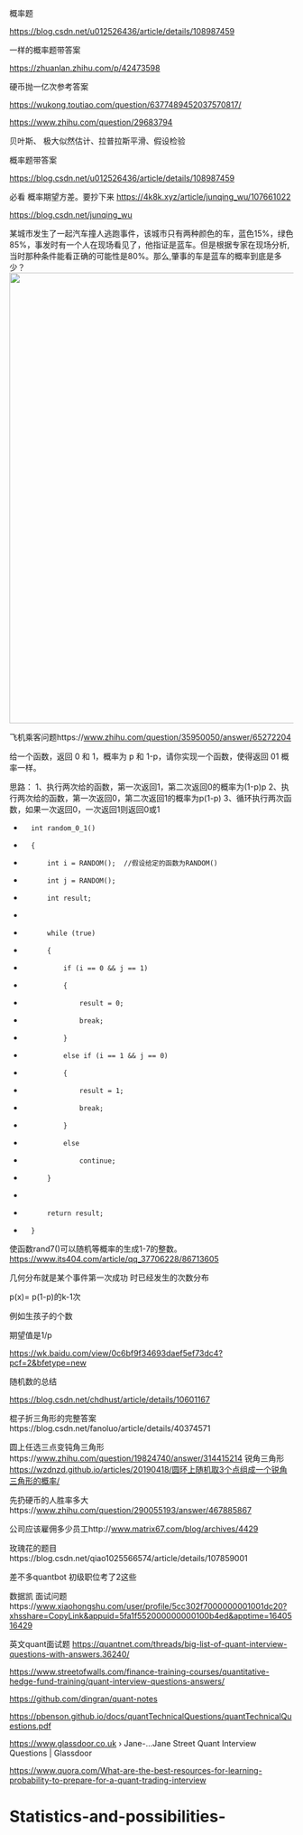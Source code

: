 概率题

https://blog.csdn.net/u012526436/article/details/108987459

一样的概率题带答案


https://zhuanlan.zhihu.com/p/42473598




硬币抛一亿次参考答案

https://wukong.toutiao.com/question/6377489452037570817/

https://www.zhihu.com/question/29683794

贝叶斯、 极大似然估计、拉普拉斯平滑、假设检验



概率题带答案

https://blog.csdn.net/u012526436/article/details/108987459


必看 概率期望方差。要抄下来
https://4k8k.xyz/article/junqing_wu/107661022





https://blog.csdn.net/junqing_wu

某城市发生了一起汽车撞人逃跑事件，该城市只有两种颜色的车，蓝色15%，绿色85%，事发时有一个人在现场看见了，他指证是蓝车。但是根据专家在现场分析,当时那种条件能看正确的可能性是80%。那么,肇事的车是蓝车的概率到底是多少？
<img src="https://pic1.zhimg.com/50/v2-cb6ca06781dcc235fa050d410ae47a9e_720w.jpg?source=1940ef5c" data-rawwidth="798" data-rawheight="165" class="origin_image zh-lightbox-thumb" width="798" data-original="https://pic1.zhimg.com/v2-cb6ca06781dcc235fa050d410ae47a9e_r.jpg?source=1940ef5c"/>




飞机乘客问题https://www.zhihu.com/question/35950050/answer/65272204



给一个函数，返回 0 和 1，概率为 p 和 1-p，请你实现一个函数，使得返回 01 概率一样。

思路：
1、执行两次给的函数，第一次返回1，第二次返回0的概率为(1-p)p
2、执行两次给的函数，第一次返回0，第二次返回1的概率为p(1-p)
3、循环执行两次函数，如果一次返回0，一次返回1则返回0或1

* 		int random_0_1()  
* 		{  
* 		    int i = RANDOM();  //假设给定的函数为RANDOM()
* 		    int j = RANDOM();  
* 		    int result;  
* 		  
* 		    while (true)  
* 		    {  
* 		        if (i == 0 && j == 1)  
* 		        {  
* 		            result = 0;  
* 		            break;  
* 		        }  
* 		        else if (i == 1 && j == 0)  
* 		        {  
* 		            result = 1;  
* 		            break;  
* 		        }  
* 		        else  
* 		            continue;  
* 		    }  
* 		  
* 		    return result;  
* 		}  

使函数rand7()可以随机等概率的生成1-7的整数。
https://www.its404.com/article/qq_37706228/86713605



几何分布就是某个事件第一次成功
时已经发生的次数分布

p(x)= p(1-p)的k-1次

例如生孩子的个数

期望值是1/p

https://wk.baidu.com/view/0c6bf9f34693daef5ef73dc4?pcf=2&bfetype=new


随机数的总结

https://blog.csdn.net/chdhust/article/details/10601167

棍子折三角形的完整答案https://blog.csdn.net/fanoluo/article/details/40374571


圆上任选三点变钝角三角形https://www.zhihu.com/question/19824740/answer/314415214
锐角三角形
https://wzdnzd.github.io/articles/20190418/圆环上随机取3个点组成一个锐角三角形的概率/

先扔硬币的人胜率多大https://www.zhihu.com/question/290055193/answer/467885867

公司应该雇佣多少员工http://www.matrix67.com/blog/archives/4429


玫瑰花的题目https://blog.csdn.net/qiao1025566574/article/details/107859001


差不多quantbot 初级职位考了2这些





数据凯 面试问题https://www.xiaohongshu.com/user/profile/5cc302f7000000001001dc20?xhsshare=CopyLink&appuid=5fa1f552000000000100b4ed&apptime=1640516429


英文quant面试题
https://quantnet.com/threads/big-list-of-quant-interview-questions-with-answers.36240/ 

https://www.streetofwalls.com/finance-training-courses/quantitative-hedge-fund-training/quant-interview-questions-answers/

https://github.com/dingran/quant-notes

https://pbenson.github.io/docs/quantTechnicalQuestions/quantTechnicalQuestions.pdf

https://www.glassdoor.co.uk › Jane-...Jane Street Quant Interview Questions | Glassdoor


https://www.quora.com/What-are-the-best-resources-for-learning-probability-to-prepare-for-a-quant-trading-interview

# Statistics-and-possibilities-
